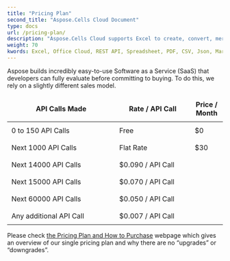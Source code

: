 ```yaml
---
title: "Pricing Plan"
second_title: "Aspose.Cells Cloud Document"
type: docs
url: /pricing-plan/
description: "Aspose.Cells Cloud supports Excel to create, convert, merge, split, protected, inner object operation, and so on."
weight: 70
kwords: Excel, Office Cloud, REST API, Spreadsheet, PDF, CSV, Json, Markdwon, Pricing Plan
---
```



Aspose builds incredibly easy-to-use Software as a Service (SaaS) that developers can fully evaluate before committing to buying. To do this, we rely on a slightly different sales model.

<table style="font-size: 16px; width: 100%; border-collapse: collapse;">
    <thead>
        <tr>
            <th style="border: none;width:50%; padding: 10px;">API Calls Made</th>
            <th style="border: none;width:35%; padding: 10px;">Rate / API Call</th>
            <th style="border: none; width:29%;padding: 10px;">Price / Month</th>
        </tr>
    </thead>
    <tbody>
        <tr>
            <td style="border: none; padding: 10px;">0 to 150 API Calls</td>
            <td style="border: none; padding: 10px;">Free</td>
            <td style="border: none; padding: 10px;">$0</td>
        </tr>
        <tr>
            <td style="border: none; padding: 10px;">Next 1000 API Calls</td>
            <td style="border: none; padding: 10px;">Flat Rate</td>
            <td style="border: none; padding: 10px;">$30</td>
        </tr>
        <tr>
            <td style="border: none; padding: 10px;">Next 14000 API Calls</td>
            <td style="border: none; padding: 10px;">$0.090 / API Call</td>
            <td style="border: none; padding: 10px;"></td>
        </tr>
        <tr>
            <td style="border: none; padding: 10px;">Next 15000 API Calls</td>
            <td style="border: none; padding: 10px;">$0.070 / API Call</td>
            <td style="border: none; padding: 10px;"></td>
        </tr>
        <tr>
            <td style="border: none; padding: 10px;">Next 60000 API Calls</td>
            <td style="border: none; padding: 10px;">$0.050 / API Call</td>
            <td style="border: none; padding: 10px;"></td>
        </tr>
        <tr>
            <td style="border: none; padding: 10px;">Any additional API Call</td>
            <td style="border: none; padding: 10px;">$0.007 / API Call</td>
            <td style="border: none; padding: 10px;"></td>
        </tr>
    </tbody>
</table>


Please check [the Pricing Plan and How to Purchase](https://purchase.aspose.cloud/buy) webpage which gives an overview of our single pricing plan and why there are no “upgrades” or “downgrades”.
